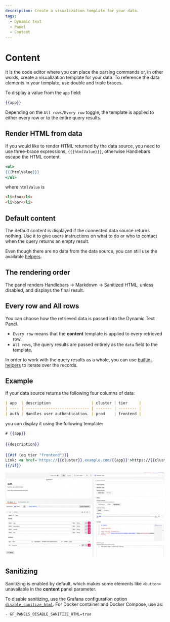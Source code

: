 ```yaml
---
description: Create a visualization template for your data.
tags:
  - Dynamic text
  - Panel
  - Content
---
```


# Content

It is the code editor where you can place the parsing commands or, in other words, create a visualization template for your data. To reference the data elements in your template, use double and triple braces.

To display a value from the `app` field:

```handlebars
{{app}}
```

Depending on the `All rows/Every row` toggle, the template is applied to either every row or to the entire query results.

## Render HTML from data

If you would like to render HTML returned by the data source, you need to use three-brace expressions, `{{{htmlValue}}}`, otherwise Handlebars escape the HTML content.

```handlebars
<ul>
{{{htmlValue}}}
</ul>
```

where `htmlValue` is

```html
<li>foo</li>
<li>bar</li>
```

## Default content

The default content is displayed if the connected data source returns nothing. Use it to give users instructions on what to do or who to contact when the query returns an empty result.

Even though there are no data from the data source, you can still use the available [helpers](helpers).

## The rendering order

The panel renders Handlebars → Markdown → Sanitized HTML, unless disabled, and displays the final result.

## Every row and All rows

You can choose how the retrieved data is passed into the Dynamic Text Panel.
 - `Every row` means that the **content** template is applied to every retrieved row.
 - `All rows`, the query results are passed entirely as the `data` field to the template.
 
In order to work with the query results as a whole, you can use [builtin-helpers](https://handlebarsjs.com/guide/builtin-helpers.html#each) to iterate over the records.

## Example

If your data source returns the following four columns of data:

```md
| app  | description                  | cluster | tier     |
| ---- | ---------------------------- | ------- | -------- |
| auth | Handles user authentication. | prod    | frontend |
```

you can display it using the following template:

```handlebars
# {{app}}

{{description}}

{{#if (eq tier "frontend")}}
Link: <a href='https://{{cluster}}.example.com/{{app}}'>https://{{cluster}}.example.com/{{app}}</a>
{{/if}}
```

![Application](img/application.png)

## Sanitizing

Sanitizing is enabled by default, which makes some elements like `<button>` unavailable in the **content** panel parameter.

To disable sanitizing, use the Grafana configuration option [`disable_sanitize_html`](https://grafana.com/docs/grafana/latest/setup-grafana/configure-grafana/#disable_sanitize_html). For Docker container and Docker Compose, use as:

```bash
- GF_PANELS_DISABLE_SANITIZE_HTML=true
```
